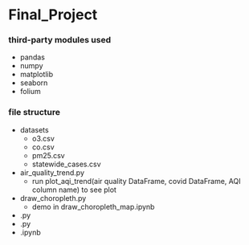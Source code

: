 # Final_Project

### third-party modules used

- pandas
- numpy
- matplotlib
- seaborn
- folium

### file structure

- datasets
  - o3.csv
  - co.csv
  - pm25.csv
  - statewide_cases.csv
- air_quality_trend.py
  - run plot_aqi_trend(air quality DataFrame, covid DataFrame, AQI column name) to see plot
- draw_choropleth.py
  - demo in draw_choropleth_map.ipynb
- .py
- .py
- .ipynb
